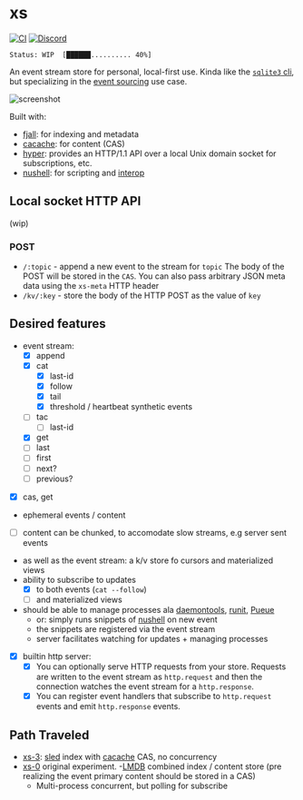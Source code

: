 # xs

[![CI](https://github.com/cablehead/xs/actions/workflows/ci.yml/badge.svg)](https://github.com/cablehead/xs/actions/workflows/ci.yml)
[![Discord](https://img.shields.io/discord/1182364431435436042?logo=discord)](https://discord.com/invite/YNbScHBHrh)

```
Status: WIP  [██████.......... 40%]
```

An event stream store for personal, local-first use. Kinda like the
[`sqlite3` cli](https://sqlite.org/cli.html), but specializing in the [event
sourcing](https://martinfowler.com/eaaDev/EventSourcing.html) use case.

![screenshot](./docs/screenshot.png)

Built with:

- [fjall](https://github.com/fjall-rs/fjall): for indexing and metadata
- [cacache](https://github.com/zkat/cacache-rs): for content (CAS)
- [hyper](https://hyper.rs/guides/1/server/echo/): provides an HTTP/1.1 API
  over a local Unix domain socket for subscriptions, etc.
- [nushell](https://www.nushell.sh): for scripting and [interop](https://utopia.rosano.ca/interoperable-visions/)

## Local socket HTTP API

(wip)

### POST

- `/:topic` - append a new event to the stream for `topic` The body of the POST
  will be stored in the `CAS`. You can also pass arbitrary JSON meta data using
  the `xs-meta` HTTP header
- `/kv/:key` - store the body of the HTTP POST as the value of `key`

## Desired features

- event stream: 
    - [x] append
    - [x] cat
        - [x] last-id
        - [x] follow
        - [x] tail
        - [x] threshold / heartbeat synthetic events
    - [ ] tac
        - [ ] last-id
    - [x] get
    - [ ] last
    - [ ] first
    - [ ] next?
    - [ ] previous?
- [x] cas, get
- ephemeral events / content
- [ ] content can be chunked, to accomodate slow streams, e.g server sent events
- as well as the event stream: a k/v store fo cursors and materialized views
- ability to subscribe to updates
    - [x] to both events (`cat --follow`)
    - [ ] and materialized views
- should be able to manage processes ala [daemontools](http://cr.yp.to/daemontools.html), [runit](https://smarden.org/runit/), [Pueue](https://github.com/Nukesor/pueue)
    - or: simply runs snippets of [nushell](https://github.com/nushell/nushell.git) on new event
    - the snippets are registered via the event stream
    - server facilitates watching for updates + managing processes
- [x] builtin http server:
    - [x] You can optionally serve HTTP requests from your store. Requests are
    written to the event stream as `http.request` and then the connection
    watches the event stream for a `http.response`.
    - [x] You can register event handlers that subscribe to `http.request`
      events and emit `http.response` events.

## Path Traveled

- [xs-3](https://github.com/cablehead/xs-3): [sled](https://github.com/spacejam/sled) index with [cacache](https://github.com/zkat/cacache-rs) CAS, no concurrency
- [xs-0](https://github.com/cablehead/xs-0) original experiment.
    -[LMDB](http://www.lmdb.tech/doc/) combined index / content store (pre realizing the event primary content should be
  stored in a CAS)
    - Multi-process concurrent, but polling for subscribe
